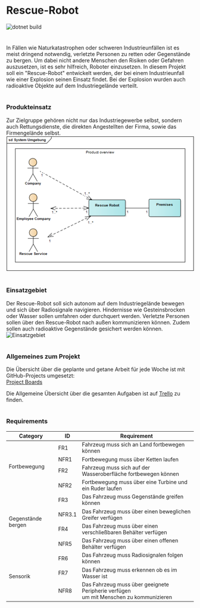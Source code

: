# Rescue-Robot
![dotnet build](https://github.com/BrunoBerger/Rescue-Robot/workflows/dotnet-core/badge.svg) 
#
In Fällen wie Naturkatastrophen oder schweren Industrieunfällen ist es meist dringend notwendig, verletzte Personen zu retten oder Gegenstände zu bergen.
Um dabei nicht andere Menschen den Risiken oder Gefahren auszusetzen, ist es sehr hilfreich, Roboter einzusetzen. In diesem Projekt soll ein "Rescue-Robot"
entwickelt werden, der bei einem Industrieunfall wie einer Explosion seinen Einsatz findet. Bei der Explosion wurden auch radioaktive Objekte auf dem Industriegelände verteilt.

#
### Produkteinsatz
Zur Zielgruppe gehören nicht nur das Industriegewerbe selbst, sondern auch Rettungsdienste, die direkten Angestellten der Firma, sowie das Firmengelände selbst.
![Systemumgebung](Diagramme/System_Umgebung.png "Systemumgebung")

#
### Einsatzgebiet
Der Rescue-Robot soll sich autonom auf dem Industriegelände bewegen und sich über Radiosignale navigieren. Hindernisse wie Gesteinsbrocken oder Wasser sollen umfahren oder durchquert werden. Verletzte Personen sollen über den Rescue-Robot nach außen kommunizieren können. Zudem sollen auch radioaktive Gegenstände gesichert werden können.
![Einsatzgebiet](Diagramme/Subsysteme/Class_Diagram_Firmengelaende.png "Einsatzgebiet")

#
### Allgemeines zum Projekt
Die Übersicht über die geplante und getane Arbeit für jede Woche ist mit GitHub-Projects umgesetzt:  
[Project Boards][projects]

Die Allgemeine Übersicht über die gesamten Aufgaben ist auf [Trello][trello] zu finden.

#
### Requirements

<table>
<thead>
  <tr>
    <th>Category</th>
    <th>ID</th>
    <th>Requirement</th>
  </tr>
</thead>
<tbody>
  <tr>
    <td rowspan="4">Fortbewegung</td>
    <td>FR1</td>
    <td>Fahrzeug muss sich an Land fortbewegen können</td>
  </tr>
  <tr>
    <td>NFR1</td>
    <td>Fortbewegung muss über Ketten laufen</td>
  </tr>
  <tr>
    <td>FR2</td>
    <td>Fahrzeug muss sich auf der Wasseroberfläche fortbewegen können</td>
  </tr>
  <tr>
    <td>NFR2</td>
    <td>Fortbewegung muss über eine Turbine und ein Ruder laufen</td>
  </tr>
  <tr>
    <td rowspan="4">Gegenstände bergen</td>
    <td>FR3</td>
    <td>Das Fahrzeug muss Gegenstände greifen können</td>
  </tr>
  <tr>
    <td>NFR3.1</td>
    <td>Das Fahrzeug muss über einen beweglichen Greifer verfügen</td>
  </tr>
  <tr>
    <td>FR4</td>
    <td>Das Fahrzeug muss über einen verschließbaren Behälter verfügen</td>
  </tr>
  <tr>
    <td>NFR5</td>
    <td>Das Fahrzeug muss über einen offenen Behälter verfügen</td>
  </tr>
  <tr>
    <td rowspan="3">Sensorik</td>
    <td>FR6</td>
    <td>Das Fahrzeug muss Radiosignalen folgen können </td>
  </tr>
  <tr>
    <td>FR7</td>
    <td>Das Fahrzeug muss erkennen ob es im Wasser ist</td>
  </tr>
  <tr>
    <td>NFR8</td>
    <td>Das Fahrzeug muss über geeignete Peripherie verfügen <br>um mit Menschen zu kommunizieren</td>
  </tr>
</tbody>
</table>



[projects]: https://github.com/BrunoBerger/Rescue-Robot/projects
[trello]: https://trello.com/b/mJtKk2EW/rescue-robot
